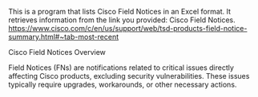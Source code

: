This is a program that lists Cisco Field Notices in an Excel format. It retrieves information from the link you provided: Cisco Field Notices.
https://www.cisco.com/c/en/us/support/web/tsd-products-field-notice-summary.html#~tab-most-recent

Cisco Field Notices Overview

Field Notices (FNs) are notifications related to critical issues directly affecting Cisco products, excluding security vulnerabilities. These issues typically require upgrades, workarounds, or other necessary actions.
